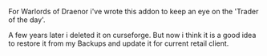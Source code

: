 For Warlords of Draenor i've wrote this addon to keep an eye on the 'Trader of the day'.

A few years later i deleted it on curseforge. But now i think it is a good idea to restore it from my Backups and update it for current retail client.